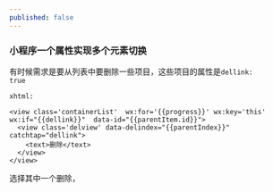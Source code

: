 ```yaml
---
published: false
---
```

### 小程序一个属性实现多个元素切换

有时候需求是要从列表中要删除一些项目，这些项目的属性是<code>dellink: true</code>

```
xhtml:

<view class='containerList'  wx:for='{{progress}}' wx:key='this'  wx:if="{{dellink}}"  data-id="{{parentItem.id}}">
  <view class='delview' data-delindex="{{parentIndex}}" catchtap="dellink">
    <text>删除</text>
  </view>
</view>

```

选择其中一个删除，
